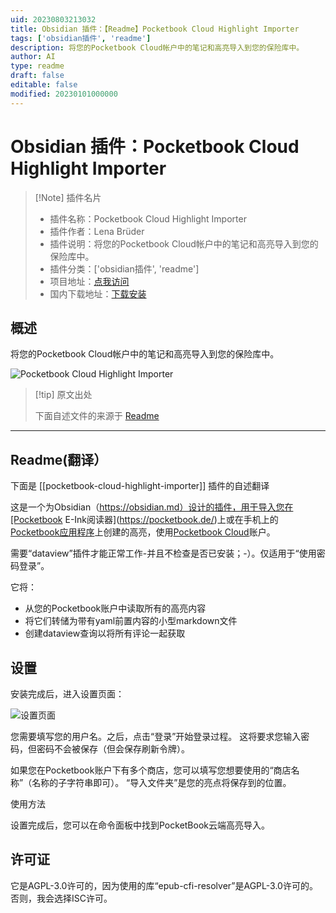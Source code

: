 ```yaml
---
uid: 20230803213032
title: Obsidian 插件：【Readme】Pocketbook Cloud Highlight Importer
tags: ['obsidian插件', 'readme']
description: 将您的Pocketbook Cloud帐户中的笔记和高亮导入到您的保险库中。
author: AI
type: readme
draft: false
editable: false
modified: 20230101000000
---
```


# Obsidian 插件：Pocketbook Cloud Highlight Importer

> [!Note] 插件名片
> - 插件名称：Pocketbook Cloud Highlight Importer
> - 插件作者：Lena Brüder
> - 插件说明：将您的Pocketbook Cloud帐户中的笔记和高亮导入到您的保险库中。
> - 插件分类：['obsidian插件', 'readme']
> - 项目地址：[点我访问](https://github.com/lenalebt/obsidian-pocketbook-cloud-highlight-importer)
> - 国内下载地址：[下载安装](https://pkmer.cn/products/plugin/pluginMarket/?pocketbook-cloud-highlight-importer)

## 概述

将您的Pocketbook Cloud帐户中的笔记和高亮导入到您的保险库中。

![Pocketbook Cloud Highlight Importer](https://cdn.pkmer.cn/covers/pocketbook-cloud-highlight-importer.png!pkmer)

> [!tip] 原文出处
> 
>下面自述文件的来源于 [Readme](https://ghproxy.net/https://raw.githubusercontent.com/lenalebt/obsidian-pocketbook-cloud-highlight-importer/main/README.md)
> 

---

## Readme(翻译）

下面是 [[pocketbook-cloud-highlight-importer]] 插件的自述翻译



这是一个为Obsidian（https://obsidian.md）设计的插件，用于导入您在[Pocketbook E-Ink阅读器](https://pocketbook.de/)上或在手机上的[Pocketbook应用程序](https://play.google.com/store/apps/details?id=com.obreey.reader&hl=de&gl=US)上创建的高亮，使用[Pocketbook Cloud](https://cloud.pocketbook.digital)账户。

需要“dataview”插件才能正常工作-并且不检查是否已安装；-）。仅适用于“使用密码登录”。

它将：

- 从您的Pocketbook账户中读取所有的高亮内容
- 将它们转储为带有yaml前置内容的小型markdown文件
- 创建dataview查询以将所有评论一起获取

## 设置

安装完成后，进入设置页面：

![设置页面](docs/settings-page.png)

您需要填写您的用户名。之后，点击“登录”开始登录过程。
这将要求您输入密码，但密码不会被保存（但会保存刷新令牌）。

如果您在Pocketbook账户下有多个商店，您可以填写您想要使用的“商店名称”（名称的子字符串即可）。
“导入文件夹”是您的亮点将保存到的位置。

使用方法

设置完成后，您可以在命令面板中找到PocketBook云端高亮导入。

## 许可证

它是AGPL-3.0许可的，因为使用的库“epub-cfi-resolver”是AGPL-3.0许可的。否则，我会选择ISC许可。



